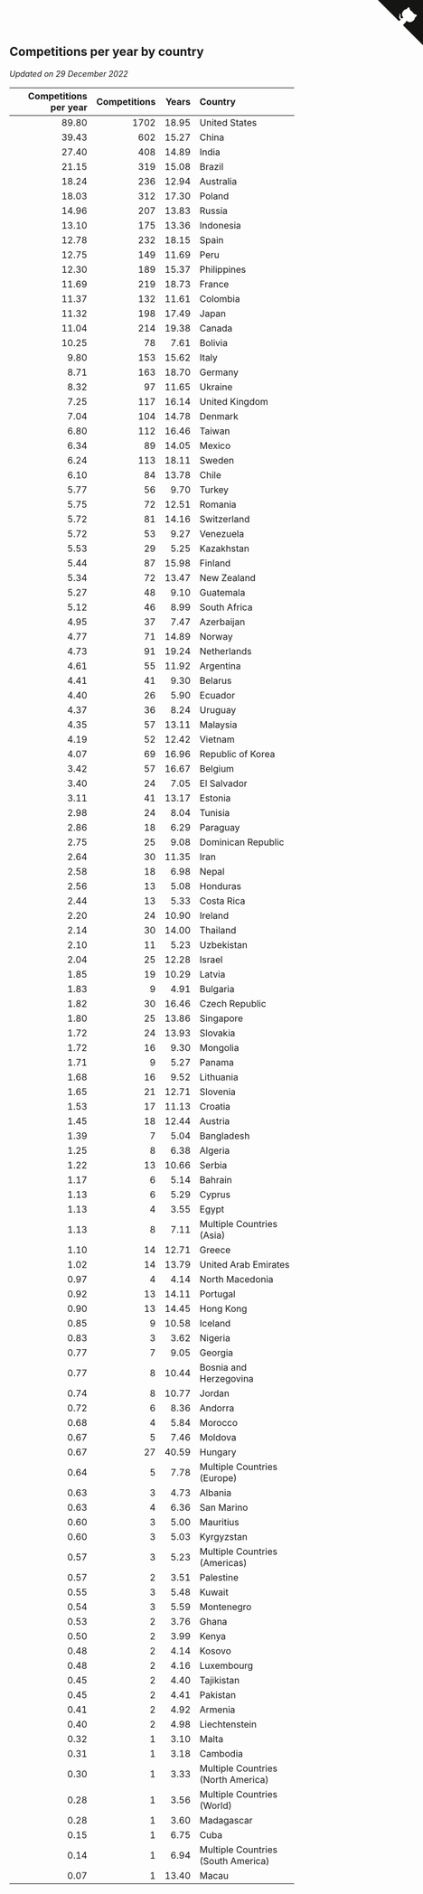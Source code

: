 ## Competitions per year by country

*Updated on 29 December 2022*

| Competitions per year | Competitions | Years | Country |
| ---: | ---: | ---: | :--- |
| 89.80 | 1702 | 18.95 | United States |
| 39.43 | 602 | 15.27 | China |
| 27.40 | 408 | 14.89 | India |
| 21.15 | 319 | 15.08 | Brazil |
| 18.24 | 236 | 12.94 | Australia |
| 18.03 | 312 | 17.30 | Poland |
| 14.96 | 207 | 13.83 | Russia |
| 13.10 | 175 | 13.36 | Indonesia |
| 12.78 | 232 | 18.15 | Spain |
| 12.75 | 149 | 11.69 | Peru |
| 12.30 | 189 | 15.37 | Philippines |
| 11.69 | 219 | 18.73 | France |
| 11.37 | 132 | 11.61 | Colombia |
| 11.32 | 198 | 17.49 | Japan |
| 11.04 | 214 | 19.38 | Canada |
| 10.25 | 78 | 7.61 | Bolivia |
| 9.80 | 153 | 15.62 | Italy |
| 8.71 | 163 | 18.70 | Germany |
| 8.32 | 97 | 11.65 | Ukraine |
| 7.25 | 117 | 16.14 | United Kingdom |
| 7.04 | 104 | 14.78 | Denmark |
| 6.80 | 112 | 16.46 | Taiwan |
| 6.34 | 89 | 14.05 | Mexico |
| 6.24 | 113 | 18.11 | Sweden |
| 6.10 | 84 | 13.78 | Chile |
| 5.77 | 56 | 9.70 | Turkey |
| 5.75 | 72 | 12.51 | Romania |
| 5.72 | 81 | 14.16 | Switzerland |
| 5.72 | 53 | 9.27 | Venezuela |
| 5.53 | 29 | 5.25 | Kazakhstan |
| 5.44 | 87 | 15.98 | Finland |
| 5.34 | 72 | 13.47 | New Zealand |
| 5.27 | 48 | 9.10 | Guatemala |
| 5.12 | 46 | 8.99 | South Africa |
| 4.95 | 37 | 7.47 | Azerbaijan |
| 4.77 | 71 | 14.89 | Norway |
| 4.73 | 91 | 19.24 | Netherlands |
| 4.61 | 55 | 11.92 | Argentina |
| 4.41 | 41 | 9.30 | Belarus |
| 4.40 | 26 | 5.90 | Ecuador |
| 4.37 | 36 | 8.24 | Uruguay |
| 4.35 | 57 | 13.11 | Malaysia |
| 4.19 | 52 | 12.42 | Vietnam |
| 4.07 | 69 | 16.96 | Republic of Korea |
| 3.42 | 57 | 16.67 | Belgium |
| 3.40 | 24 | 7.05 | El Salvador |
| 3.11 | 41 | 13.17 | Estonia |
| 2.98 | 24 | 8.04 | Tunisia |
| 2.86 | 18 | 6.29 | Paraguay |
| 2.75 | 25 | 9.08 | Dominican Republic |
| 2.64 | 30 | 11.35 | Iran |
| 2.58 | 18 | 6.98 | Nepal |
| 2.56 | 13 | 5.08 | Honduras |
| 2.44 | 13 | 5.33 | Costa Rica |
| 2.20 | 24 | 10.90 | Ireland |
| 2.14 | 30 | 14.00 | Thailand |
| 2.10 | 11 | 5.23 | Uzbekistan |
| 2.04 | 25 | 12.28 | Israel |
| 1.85 | 19 | 10.29 | Latvia |
| 1.83 | 9 | 4.91 | Bulgaria |
| 1.82 | 30 | 16.46 | Czech Republic |
| 1.80 | 25 | 13.86 | Singapore |
| 1.72 | 24 | 13.93 | Slovakia |
| 1.72 | 16 | 9.30 | Mongolia |
| 1.71 | 9 | 5.27 | Panama |
| 1.68 | 16 | 9.52 | Lithuania |
| 1.65 | 21 | 12.71 | Slovenia |
| 1.53 | 17 | 11.13 | Croatia |
| 1.45 | 18 | 12.44 | Austria |
| 1.39 | 7 | 5.04 | Bangladesh |
| 1.25 | 8 | 6.38 | Algeria |
| 1.22 | 13 | 10.66 | Serbia |
| 1.17 | 6 | 5.14 | Bahrain |
| 1.13 | 6 | 5.29 | Cyprus |
| 1.13 | 4 | 3.55 | Egypt |
| 1.13 | 8 | 7.11 | Multiple Countries (Asia) |
| 1.10 | 14 | 12.71 | Greece |
| 1.02 | 14 | 13.79 | United Arab Emirates |
| 0.97 | 4 | 4.14 | North Macedonia |
| 0.92 | 13 | 14.11 | Portugal |
| 0.90 | 13 | 14.45 | Hong Kong |
| 0.85 | 9 | 10.58 | Iceland |
| 0.83 | 3 | 3.62 | Nigeria |
| 0.77 | 7 | 9.05 | Georgia |
| 0.77 | 8 | 10.44 | Bosnia and Herzegovina |
| 0.74 | 8 | 10.77 | Jordan |
| 0.72 | 6 | 8.36 | Andorra |
| 0.68 | 4 | 5.84 | Morocco |
| 0.67 | 5 | 7.46 | Moldova |
| 0.67 | 27 | 40.59 | Hungary |
| 0.64 | 5 | 7.78 | Multiple Countries (Europe) |
| 0.63 | 3 | 4.73 | Albania |
| 0.63 | 4 | 6.36 | San Marino |
| 0.60 | 3 | 5.00 | Mauritius |
| 0.60 | 3 | 5.03 | Kyrgyzstan |
| 0.57 | 3 | 5.23 | Multiple Countries (Americas) |
| 0.57 | 2 | 3.51 | Palestine |
| 0.55 | 3 | 5.48 | Kuwait |
| 0.54 | 3 | 5.59 | Montenegro |
| 0.53 | 2 | 3.76 | Ghana |
| 0.50 | 2 | 3.99 | Kenya |
| 0.48 | 2 | 4.14 | Kosovo |
| 0.48 | 2 | 4.16 | Luxembourg |
| 0.45 | 2 | 4.40 | Tajikistan |
| 0.45 | 2 | 4.41 | Pakistan |
| 0.41 | 2 | 4.92 | Armenia |
| 0.40 | 2 | 4.98 | Liechtenstein |
| 0.32 | 1 | 3.10 | Malta |
| 0.31 | 1 | 3.18 | Cambodia |
| 0.30 | 1 | 3.33 | Multiple Countries (North America) |
| 0.28 | 1 | 3.56 | Multiple Countries (World) |
| 0.28 | 1 | 3.60 | Madagascar |
| 0.15 | 1 | 6.75 | Cuba |
| 0.14 | 1 | 6.94 | Multiple Countries (South America) |
| 0.07 | 1 | 13.40 | Macau |


<a href="https://github.com/jonatanklosko/wca_statistics" class="github-corner" aria-label="View source on Github"><svg width="80" height="80" viewBox="0 0 250 250" style="fill:#151513; color:#fff; position: absolute; top: 0; border: 0; right: 0;" aria-hidden="true"><path d="M0,0 L115,115 L130,115 L142,142 L250,250 L250,0 Z"></path><path d="M128.3,109.0 C113.8,99.7 119.0,89.6 119.0,89.6 C122.0,82.7 120.5,78.6 120.5,78.6 C119.2,72.0 123.4,76.3 123.4,76.3 C127.3,80.9 125.5,87.3 125.5,87.3 C122.9,97.6 130.6,101.9 134.4,103.2" fill="currentColor" style="transform-origin: 130px 106px;" class="octo-arm"></path><path d="M115.0,115.0 C114.9,115.1 118.7,116.5 119.8,115.4 L133.7,101.6 C136.9,99.2 139.9,98.4 142.2,98.6 C133.8,88.0 127.5,74.4 143.8,58.0 C148.5,53.4 154.0,51.2 159.7,51.0 C160.3,49.4 163.2,43.6 171.4,40.1 C171.4,40.1 176.1,42.5 178.8,56.2 C183.1,58.6 187.2,61.8 190.9,65.4 C194.5,69.0 197.7,73.2 200.1,77.6 C213.8,80.2 216.3,84.9 216.3,84.9 C212.7,93.1 206.9,96.0 205.4,96.6 C205.1,102.4 203.0,107.8 198.3,112.5 C181.9,128.9 168.3,122.5 157.7,114.1 C157.9,116.9 156.7,120.9 152.7,124.9 L141.0,136.5 C139.8,137.7 141.6,141.9 141.8,141.8 Z" fill="currentColor" class="octo-body"></path></svg></a><style>.github-corner:hover .octo-arm{animation:octocat-wave 560ms ease-in-out}@keyframes octocat-wave{0%,100%{transform:rotate(0)}20%,60%{transform:rotate(-25deg)}40%,80%{transform:rotate(10deg)}}@media (max-width:500px){.github-corner:hover .octo-arm{animation:none}.github-corner .octo-arm{animation:octocat-wave 560ms ease-in-out}}</style>
